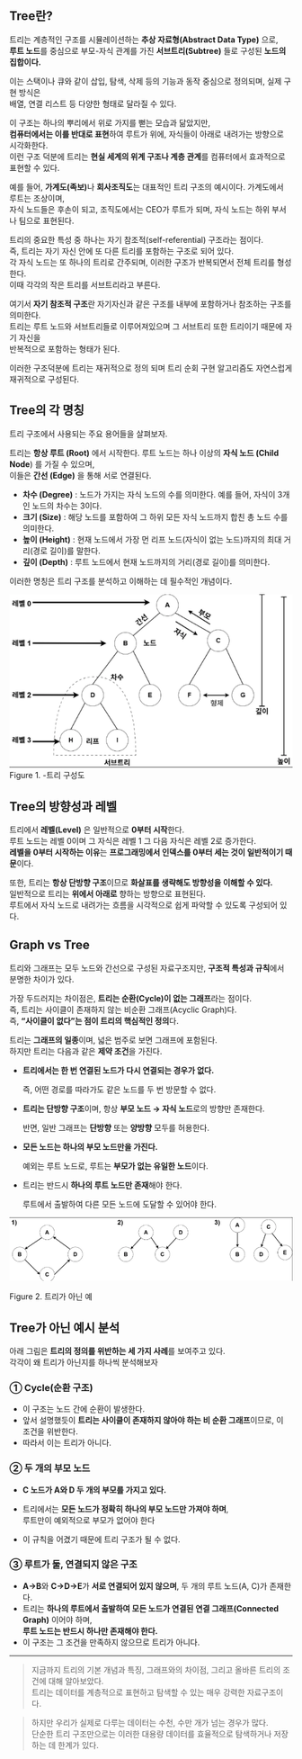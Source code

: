 ## Tree란?

트리는 계층적인 구조를 시뮬레이션하는 **추상 자료형(Abstract Data Type)** 으로,  
**루트 노드**를 중심으로 부모-자식 관계를 가진 **서브트리(Subtree)** 들로 구성된 **노드의 집합이다.**

이는 스택이나 큐와 같이 삽입, 탐색, 삭제 등의 기능과 동작 중심으로 정의되며, 실제 구현 방식은 <br>배열, 연결 리스트 등 다양한 형태로 달라질 수 있다.

이 구조는 하나의 뿌리에서 위로 가지를 뻗는 모습과 닮았지만,  
**컴퓨터에서는 이를 반대로 표현**하여 루트가 위에, 자식들이 아래로 내려가는 방향으로 시각화한다.  
이런 구조 덕분에 트리는 **현실 세계의 위계 구조나 계층 관계**를 컴퓨터에서 효과적으로 표현할 수 있다.


예를 들어, <b>가계도(족보)</b>나 **회사조직도**는 대표적인 트리 구조의 예시이다. 가계도에서 루트는 조상이며,<br> 자식 노드들은 후손이 되고, 조직도에서는 CEO가 루트가 되며, 자식 노드는 하위 부서나 팀으로 표현된다.

트리의 중요한 특성 중 하나는 자기 참조적(self-referential) 구조라는 점이다.  
즉, 트리는 자기 자신 안에 또 다른 트리를 포함하는 구조로 되어 있다.  
각 자식 노드는 또 하나의 트리로 간주되며, 이러한 구조가 반복되면서 전체 트리를 형성한다.  
이때 각각의 작은 트리를 서브트리라고 부른다.

여기서 **자기 참조적 구조**란 자기자신과 같은 구조를 내부에 포함하거나 참조하는 구조를 의미한다.<br>
트리는 루트 노드와 서브트리들로 이루어져있으며 그 서브트리 또한 트리이기 때문에 자기 자신을 <br>반복적으로 포함하는 형태가 된다.

이러한 구조덕분에 트리는 재귀적으로 정의 되며 트리 순회 구현 알고리즘도 자연스럽게 재귀적으로 구성된다.

## Tree의 각 명칭

트리 구조에서 사용되는 주요 용어들을 살펴보자.<br>  

트리는 **항상 루트 (Root)** 에서 시작한다. 루트 노드는 하나 이상의 **자식 노드 (Child Node**) 를 가질 수 있으며,  
이들은 **간선 (Edge)** 을 통해 서로 연결된다.<br>
- **차수 (Degree)** : 노드가 가지는 자식 노드의 수를 의미한다. 예를 들어, 자식이 3개인 노드의 차수는 3이다.
- **크기 (Size)** : 해당 노드를 포함하여 그 하위 모든 자식 노드까지 합친 총 노드 수를 의미한다.
- **높이 (Height)** : 현재 노드에서 가장 먼 리프 노드(자식이 없는 노드)까지의 최대 거리(경로 길이)를 말한다.
- **깊이 (Depth)** : 루트 노드에서 현재 노드까지의 거리(경로 길이)를 의미한다.

이러한 명칭은 트리 구조를 분석하고 이해하는 데 필수적인 개념이다.

![이진트리구성](../../assets/tree_concept/tree/Tree_Structure.png)<br>
Figure 1. -트리 구성도

## Tree의 방향성과 레벨

트리에서 **레벨(Level)** 은 일반적으로 **0부터 시작**한다.  
루트 노드는 레벨 0이며 그 자식은 레벨 1 그 다음 자식은 레벨 2로 증가한다.  
**레벨을 0부터 시작하는 이유**는 **프로그래밍에서 인덱스를 0부터 세는 것이 일반적이기 때문**이다.

또한, 트리는 **항상 단방향 구조**이므로 **화살표를 생략해도 방향성을 이해할 수 있다.**  
일반적으로 트리는 **위에서 아래로** 향하는 방향으로 표현된다.  
루트에서 자식 노드로 내려가는 흐름을 시각적으로 쉽게 파악할 수 있도록 구성되어 있다.

## Graph vs Tree

트리와 그래프는 모두 노드와  간선으로 구성된 자료구조지만, **구조적 특성과 규칙**에서 분명한 차이가 있다.

가장 두드러지는 차이점은, **트리는 순환(Cycle)이 없는 그래프**라는 점이다.  
즉, 트리는 사이클이 존재하지 않는 비순환 그래프(Acyclic Graph)다.  
즉, **“사이클이 없다”는 점이 트리의 핵심적인 정의**다.  

트리는 **그래프의 일종**이며, 넓은 범주로 보면 그래프에 포함된다.  
하지만 트리는 다음과 같은 **제약 조건**을 가진다.

- **트리에서는 한 번 연결된 노드가 다시 연결되는 경우가 없다.**
    
    즉, 어떤 경로를 따라가도 같은 노드를 두 번 방문할 수 없다.
    
- **트리는 단방향 구조**이며, 항상 **부모 노드 → 자식 노드**로의 방향만 존재한다.
    
    반면, 일반 그래프는 **단방향** 또는 **양방향** 모두를 허용한다.
    
- **모든 노드는 하나의 부모 노드만을 가진다.**
    
    예외는 루트 노드로, 루트는 **부모가 없는 유일한 노드**이다.
    
- 트리는 반드시 **하나의 루트 노드만 존재**해야 한다.
    
    루트에서 출발하여 다른 모든 노드에 도달할 수 있어야 한다.
    

![트리가아닌예](../../assets/tree_concept/tree/Not_Tree_Ex.png)

Figure 2. 트리가 아닌 예

## Tree가 아닌 예시 분석

아래 그림은 **트리의 정의를 위반하는 세 가지 사례**를 보여주고 있다.  
각각이 왜 트리가 아닌지를 하나씩 분석해보자

### ① Cycle(순환 구조)

- 이 구조는 노드 간에 순환이 발생한다.
- 앞서 설명했듯이 **트리는 사이클이 존재하지 않아야 하는 비 순환 그래프**이므로, 이 조건을 위반한다.
- 따라서 이는 트리가 아니다.

### ② 두 개의 부모 노드

- **C 노드가 A와 D 두 개의 부모를 가지고 있다.**
- 트리에서는 **모든 노드가 정확히 하나의 부모 노드만 가져야 하며**,<br>루트만이 예외적으로 부모가 없어야 한다

- 이 규칙을 어겼기 때문에 트리 구조가 될 수 없다.

### ③ 루트가 둘, 연결되지 않은 구조

- **A→B**와 **C→D→E**가 **서로 연결되어 있지 않으며**, 두 개의 루트 노드(A, C)가 존재한다.  
- 트리는 **하나의 루트에서 출발하여 모든 노드가 연결된 연결 그래프(Connected Graph)** 이어야 하며,  
**루트 노드는 반드시 하나만 존재해야 한다.**  
- 이 구조는 그 조건을 만족하지 않으므로 트리가 아니다.

---

> 지금까지 트리의 기본 개념과 특징, 그래프와의 차이점, 그리고 올바른 트리의 조건에 대해 알아보았다.  
트리는 데이터를 계층적으로 표현하고 탐색할 수 있는 매우 강력한 자료구조이다.
> 

> 하지만 우리가 실제로 다루는 데이터는 수천, 수만 개가 넘는 경우가 많다.  
단순한 트리 구조만으로는 이러한 대용량 데이터를 효율적으로 탐색하거나 저장하는 데 한계가 있다.
>